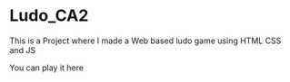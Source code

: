 # Ludo_CA2

This is a Project where I made a Web based ludo game using HTML CSS and JS

You can play it here 
